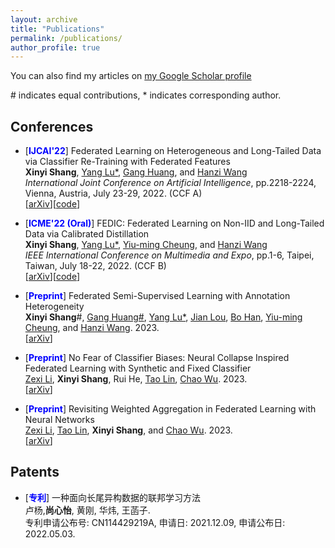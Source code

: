 ```yaml
---
layout: archive
title: "Publications"
permalink: /publications/
author_profile: true
---
```


  You can also find my articles on [my Google Scholar profile](https://scholar.google.com/citations?user=h_VczmEAAAAJ&hl=zh-CN&oi=ao)
  
  \# indicates equal contributions, \* indicates corresponding author.

## Conferences

- [<span style="color:blue"><strong>IJCAI'22</strong></span>] Federated Learning on Heterogeneous and Long-Tailed Data via Classifier Re-Training with Federated Features<br>
  **Xinyi Shang**, [Yang Lu\*](https://jasonyanglu.github.io/), [Gang Huang](https://gondor.org/), and [Hanzi Wang](https://pami.xmu.edu.cn/hanzi/)<br>
  *International Joint Conference on Artificial Intelligence*, pp.2218-2224, Vienna, Austria, July 23-29, 2022. (CCF A) <br>
  [[arXiv](https://arxiv.org/abs/2204.13399)][[code](https://github.com/shangxinyi/CReFF-FL)]
  
- [<span style="color:blue"><strong>ICME'22 (Oral)</strong></span>] FEDIC: Federated Learning on Non-IID and Long-Tailed Data via Calibrated Distillation<br>
  **Xinyi Shang**, [Yang Lu\*](https://jasonyanglu.github.io/), [Yiu-ming Cheung](https://www.comp.hkbu.edu.hk/~ymc/), and [Hanzi Wang](https://pami.xmu.edu.cn/hanzi/)<br>
  *IEEE International Conference on Multimedia and Expo*, pp.1-6, Taipei, Taiwan, July 18-22, 2022. (CCF B) <br>
  [[arXiv](https://arxiv.org/abs/2205.00172)][[code](https://github.com/shangxinyi/FEDIC)]

- [<span style="color:blue"><strong>Preprint</strong></span>] Federated Semi-Supervised Learning with Annotation Heterogeneity <br> 
   **Xinyi Shang**\#, [Gang Huang\#](https://gondor.org/), [Yang Lu\*](https://jasonyanglu.github.io/), [Jian Lou](https://sites.google.com/view/jianlou), [Bo Han](https://bhanml.github.io/), [Yiu-ming Cheung](https://www.comp.hkbu.edu.hk/~ymc/), and [Hanzi Wang](https://pami.xmu.edu.cn/hanzi/). 2023.<br>
    [[arXiv](https://arxiv.org/abs/2303.02445)]


- [<span style="color:blue"><strong>Preprint</strong></span>] No Fear of Classifier Biases: Neural Collapse Inspired Federated Learning with Synthetic and Fixed Classifier <br> 
  [Zexi Li](https://zexilee.github.io/about-zexili//), **Xinyi Shang**, Rui He, [Tao Lin](https://tlin-taolin.github.io/), [Chao Wu](https://wuchaozju.github.io/). 2023.<br>
  [[arXiv](https://arxiv.org/abs/2303.10058)]


- [<span style="color:blue"><strong>Preprint</strong></span>] Revisiting Weighted Aggregation in Federated Learning with Neural Networks <br> 
  [Zexi Li](https://zexilee.github.io/about-zexili//), [Tao Lin](https://tlin-taolin.github.io/), **Xinyi Shang**, and [Chao Wu](https://wuchaozju.github.io/). 2023.<br>
  [[arXiv](https://arxiv.org/abs/2302.10911)]

## Patents
- [<span style="color:blue"><strong>专利</strong></span>] 一种面向长尾异构数据的联邦学习方法 <br> 卢杨,**尚心怡**, 黄刚, 华炜, 王菡子.<br> 专利申请公布号: CN114429219A, 申请日: 2021.12.09, 申请公布日: 2022.05.03.
